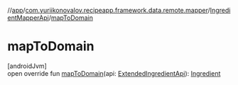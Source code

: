 //[app](../../../index.md)/[com.yuriikonovalov.recipeapp.framework.data.remote.mapper](../index.md)/[IngredientMapperApi](index.md)/[mapToDomain](map-to-domain.md)

# mapToDomain

[androidJvm]\
open override fun [mapToDomain](map-to-domain.md)(api: [ExtendedIngredientApi](../../com.yuriikonovalov.recipeapp.framework.data.remote.model/-extended-ingredient-api/index.md)): [Ingredient](../../com.yuriikonovalov.recipeapp.application.entities/-ingredient/index.md)

